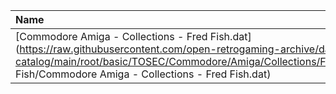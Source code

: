 |Name|Size|
|:---|---:|
|[Commodore Amiga - Collections - Fred Fish.dat](https://raw.githubusercontent.com/open-retrogaming-archive/dat-catalog/main/root/basic/TOSEC/Commodore/Amiga/Collections/Fred Fish/Commodore Amiga - Collections - Fred Fish.dat)|422114|
